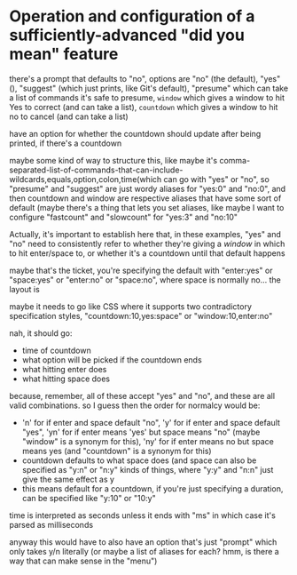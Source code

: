 # Operation and configuration of a sufficiently-advanced "did you mean" feature

there's a prompt that defaults to "no", options are "no" (the default), "yes" (), "suggest" (which just prints, like Git's default), "presume" which can take a list of commands it's safe to presume, `window` which gives a window to hit Yes to correct (and can take a list), `countdown` which gives a window to hit no to cancel (and can take a list)

have an option for whether the countdown should update after being printed, if there's a countdown

maybe some kind of way to structure this, like maybe it's comma-separated-list-of-commands-that-can-include-wildcards,equals,option,colon,time(which can go with "yes" or "no", so "presume" and "suggest" are just wordy aliases for "yes:0" and "no:0", and then countdown and window are respective aliases that have some sort of default (maybe there's a thing that lets you set aliases, like maybe I want to configure "fastcount" and "slowcount" for "yes:3" and "no:10"

Actually, it's important to establish here that, in these examples, "yes" and "no" need to consistently refer to whether they're giving a *window* in which to hit enter/space to, or whether it's a countdown until that default happens

maybe that's the ticket, you're specifying the default with "enter:yes" or "space:yes" or "enter:no" or "space:no", where space is normally no... the layout is

maybe it needs to go like CSS where it supports two contradictory specification styles, "countdown:10,yes:space" or "window:10,enter:no"

nah, it should go:

- time of countdown
- what option will be picked if the countdown ends
- what hitting enter does
- what hitting space does

because, remember, all of these accept "yes" and "no", and these are all valid combinations. so I guess then the order for normalcy would be:

- 'n' for if enter and space default "no", 'y' for if enter and space default "yes", 'yn' for if enter means 'yes' but space means "no" (maybe "window" is a synonym for this), 'ny' for if enter means no but space means yes (and "countdown" is a synonym for this)
- countdown defaults to what space does (and space can also be specified as "y:n" or "n:y" kinds of things, where "y:y" and "n:n" just give the same effect as y
- this means default for a countdown, if you're just specifying a duration, can be specified like "y:10" or "10:y"

time is interpreted as seconds unless it ends with "ms" in which case it's parsed as milliseconds

anyway this would have to also have an option that's just "prompt" which only takes y/n literally (or maybe a list of aliases for each? hmm, is there a way that can make sense in the "menu")

